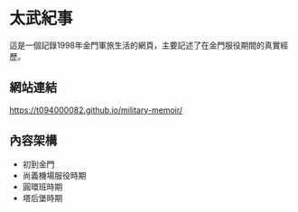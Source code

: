 # 太武紀事

這是一個記錄1998年金門軍旅生活的網頁，主要記述了在金門服役期間的真實經歷。

## 網站連結

https://t094000082.github.io/military-memoir/

## 內容架構

- 初到金門
- 尚義機場服役時期
- 圓環班時期
- 塔<span class="fortress-name">后</span>堡時期 